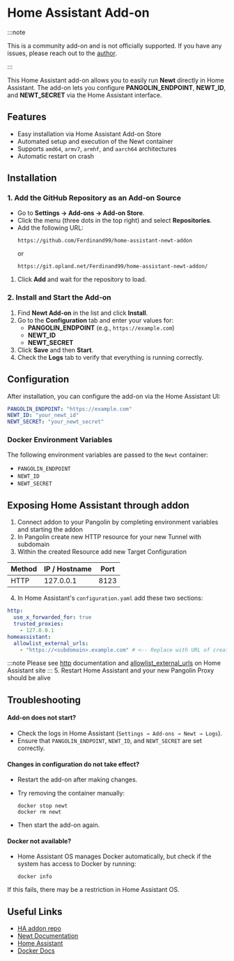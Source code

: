 # Home Assistant Add-on

:::note

This is a community add-on and is not officially supported. If you have any issues, please reach out to the [author](https://github.com/Ferdinand99/home-assistant-newt-addon).

:::

This Home Assistant add-on allows you to easily run **Newt** directly in Home Assistant. The add-on lets you configure **PANGOLIN_ENDPOINT**, **NEWT_ID**, and **NEWT_SECRET** via the Home Assistant interface.

## Features

- Easy installation via Home Assistant Add-on Store
- Automated setup and execution of the Newt container
- Supports `amd64`, `armv7`, `armhf`, and `aarch64` architectures
- Automatic restart on crash

## Installation

### **1. Add the GitHub Repository as an Add-on Source**

- Go to **Settings → Add-ons → Add-on Store**.
- Click the menu (three dots in the top right) and select **Repositories**.
- Add the following URL:
  ```
  https://github.com/Ferdinand99/home-assistant-newt-addon
  ```
  or
  ```
  https://git.opland.net/Ferdinand99/home-assistant-newt-addon/
  ```

1. Click **Add** and wait for the repository to load.

### **2. Install and Start the Add-on**

1. Find **Newt Add-on** in the list and click **Install**.
2. Go to the **Configuration** tab and enter your values for:
   - **PANGOLIN_ENDPOINT** (e.g., `https://example.com`)
   - **NEWT_ID**
   - **NEWT_SECRET**
3. Click **Save** and then **Start**.
4. Check the **Logs** tab to verify that everything is running correctly.

## **Configuration**

After installation, you can configure the add-on via the Home Assistant UI:

```yaml
PANGOLIN_ENDPOINT: "https://example.com"
NEWT_ID: "your_newt_id"
NEWT_SECRET: "your_newt_secret"
```

### **Docker Environment Variables**

The following environment variables are passed to the `Newt` container:

- `PANGOLIN_ENDPOINT`
- `NEWT_ID`
- `NEWT_SECRET`

## Exposing Home Assistant through addon
1. Connect addon to your Pangolin by completing environment variables and starting the addon
2. In Pangolin create new HTTP resource for your new Tunnel with subdomain
3. Within the created Resource add new Target Configuration

| Method | IP / Hostname | Port |
| --- | ----------- | --- |
| HTTP | 127.0.0.1 | 8123 |

4. In Home Assistant's `configuration.yaml` add these two sections:
```yaml
http:
  use_x_forwarded_for: true
  trusted_proxies:
    - 127.0.0.1
homeassistant:
  allowlist_external_urls:
    - "https://<subdomain>.example.com" # <-- Replace with URL of created resource in Pangolin
```
:::note
Please see [http](https://www.home-assistant.io/integrations/http/) documentation and [allowlist_external_urls](https://www.home-assistant.io/integrations/homeassistant/#external_url) on Home Assistant site
:::
5. Restart Home Assistant and your new Pangolin Proxy should be alive


## Troubleshooting

#### **Add-on does not start?**

- Check the logs in Home Assistant (`Settings → Add-ons → Newt → Logs`).
- Ensure that `PANGOLIN_ENDPOINT`, `NEWT_ID`, and `NEWT_SECRET` are set correctly.

#### **Changes in configuration do not take effect?**

- Restart the add-on after making changes.
- Try removing the container manually:

  ```shell
  docker stop newt
  docker rm newt
  ```

- Then start the add-on again.

#### **Docker not available?**

- Home Assistant OS manages Docker automatically, but check if the system has access to Docker by running:
  ```shell
  docker info
  ```

If this fails, there may be a restriction in Home Assistant OS.

## Useful Links

- [HA addon repo](https://github.com/Ferdinand99/home-assistant-newt-addon)
- [Newt Documentation](https://docs.fossorial.io/Newt/overview)
- [Home Assistant](https://www.home-assistant.io/)
- [Docker Docs](https://docs.docker.com/)
